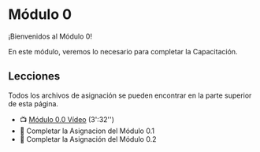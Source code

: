 # Módulo 0

¡Bienvenidos al Módulo 0!

En este módulo, veremos lo necesario para completar la Capacitación.

## Lecciones
Todos los archivos de asignación se pueden encontrar en la parte superior de esta página.

- 📺 [Módulo 0.0 Vídeo](https://www.youtube.com/watch?v=w3jLJU7DT5E) (3':32'') 
- 📓 Completar la Asignacion del Módulo 0.1 
- 📓 Completar la Asignación del Módulo 0.2
